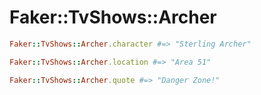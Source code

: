 # Faker::TvShows::Archer

```ruby
Faker::TvShows::Archer.character #=> "Sterling Archer"

Faker::TvShows::Archer.location #=> "Area 51"

Faker::TvShows::Archer.quote #=> "Danger Zone!"
```
